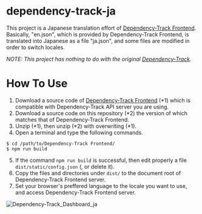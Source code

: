 # dependency-track-ja

This project is a Japanese translation effort of [Dependency-Track Frontend](https://github.com/DependencyTrack/frontend).
Basically, "en.json", which is provided by Dependency-Track Frontend, is translated into Japanese as a file "ja.json",
and some files are modified in order to switch locales.

*NOTE: This project has nothing to do with the original [Dependency-Track](https://dependencytrack.org/).*

# How To Use

1. Download a source code of [Dependency-Track Frontend](https://github.com/DependencyTrack/frontend) (*1) which is compatible with Dependency-Track API server you are using.
2. Download a source code on this repository (*2) the version of which matches that of Dependency-Track Frontend.
3. Unzip (*1), then unzip (*2) with overwriting (*1).
4. Open a terminal and type the following commands.
```
$ cd /path/to/Dependency-Track Frontend/
$ npm run build
```
5. If the command ```npm run build``` is successful, then edit properly a file ```dist/static/config.json``` (, or delete it).
6. Copy the files and directories under ```dist/``` to the document root of Dependency-Track Frontend server.
7. Set your browser's preffered language to the locale you want to use, and access Dependency-Track Frontend server.

![Dependency-Track_Dashboard_ja](https://user-images.githubusercontent.com/100552204/174016314-3b4dfc38-83c4-4b82-8f93-1b5d6dd8697e.png)
